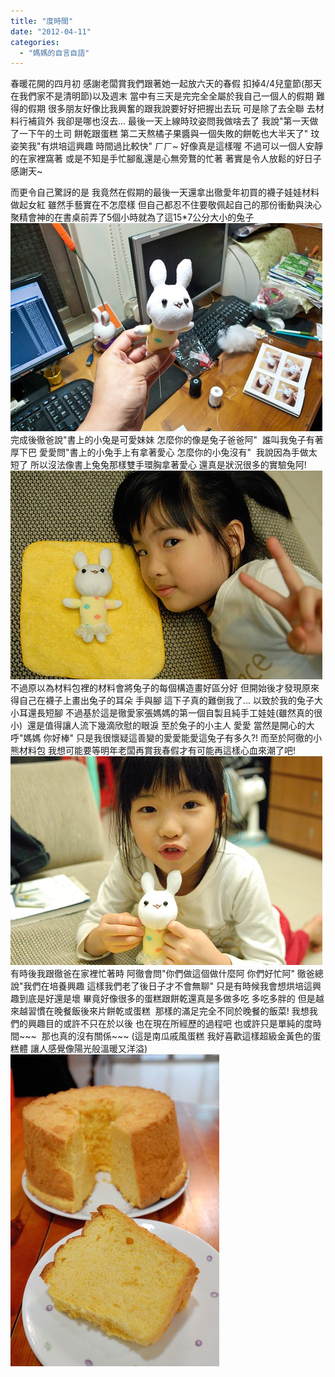 ```yaml
---
title: "度時間"
date: "2012-04-11"
categories: 
  - "媽媽的自言自語"
---
```


春暖花開的四月初 感謝老闆賞我們跟著她一起放六天的春假 扣掉4/4兒童節(那天在我們家不是清明節)以及週末 當中有三天是完完全全屬於我自己一個人的假期 難得的假期 很多朋友好像比我興奮的跟我說要好好把握出去玩 可是除了去全聯 去材料行補貨外 我卻是哪也沒去... 最後一天上線時玟姿問我做啥去了 我說"第一天做了一下午的土司 餅乾跟蛋糕 第二天熬橘子果醬與一個失敗的餅乾也大半天了" 玟姿笑我"有烘培這興趣 時間過比較快" ㄏㄏ~ 好像真是這樣喔 不過可以一個人安靜的在家裡窩著 或是不知是手忙腳亂還是心無旁鶩的忙著 著實是令人放鬆的好日子 感謝天~

而更令自己驚訝的是 我竟然在假期的最後一天還拿出徹愛年初買的襪子娃娃材料做起女紅 雖然手藝實在不怎麼樣 但自己都忍不住要敬佩起自己的那份衝動與決心 聚精會神的在書桌前弄了5個小時就為了這15\*7公分大小的兔子 ![](images/7066432931_bfe85c8d4b.jpg) 完成後徹爸說"書上的小兔是可愛妹妹 怎麼你的像是兔子爸爸阿"  誰叫我兔子有著厚下巴 愛愛問"書上的小兔手上有拿著愛心 怎麼你的小兔沒有"  我說因為手做太短了 所以沒法像書上兔兔那樣雙手環胸拿著愛心 還真是狀況很多的實驗兔阿! ![](images/6920353588_c52dbd2352.jpg) 不過原以為材料包裡的材料會將兔子的每個構造畫好區分好 但開始後才發現原來得自己在襪子上畫出兔子的耳朵 手與腳 這下子真的難倒我了... 以致於我的兔子大小耳還長短腳 不過基於這是徹愛家張媽媽的第一個自製且純手工娃娃(雖然真的很小)  還是值得讓人流下幾滴欣慰的眼淚 至於兔子的小主人 愛愛 當然是開心的大呼"媽媽 你好棒" 只是我很懷疑這善變的愛愛能愛這兔子有多久?! 而至於阿徹的小熊材料包 我想可能要等明年老闆再賞我春假才有可能再這樣心血來潮了吧! ![](images/7066432433_da8f7080cd.jpg) 有時後我跟徹爸在家裡忙著時 阿徹會問"你們做這個做什麼阿 你們好忙阿" 徹爸總說"我們在培養興趣 這樣我們老了後日子才不會無聊" 只是有時候我會想烘培這興趣到底是好還是壞 畢竟好像很多的蛋糕跟餅乾還真是多做多吃 多吃多胖的 但是越來越習慣在晚餐飯後來片餅乾或蛋糕  那樣的滿足完全不同於晚餐的飯菜! 我想我們的興趣目的或許不只在於以後 也在現在所經歷的過程吧 也或許只是單純的度時間~~~  那也真的沒有關係~~~ (這是南瓜戚風蛋糕 我好喜歡這樣超級金黃色的蛋糕體 讓人感覺像陽光般溫暖又洋溢) ![](images/6439268833_0a237e93de.jpg)
